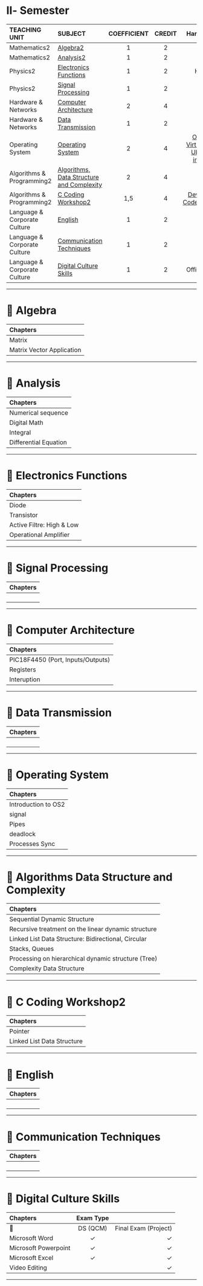 # Ⅱ- Semester



| TEACHING UNIT                | SUBJECT                      | COEFFICIENT |CREDIT    |  Hands-on  |  
|:--------                     |:--------                    | :--------:   |:--------: |:--------: | 
| Mathematics2                 | [Algebra2](#📖Algebra)                     |     1  |    2 |         | 
| Mathematics2                 | [Analysis2](#📖Analyse)                     |     1  |    2 |     | 
| Physics2                     | [Electronics Functions](#📖Electronics-Functions)        |     1    |    2 | Here  | 
| Physics2                     | [Signal Processing](#📖Signal-Processing  )            |     1    |    2 |     |  
| Hardware & Networks          | [Computer Architecture](#📖Computer-Architecture)        |     2    |    4 |  | 
| Hardware & Networks          | [Data Transmission](#📖Data-Transmission )            |     1  |    2 |   | 
| Operating System             | [Operating System](#📖Operating-System)             |     2    |    4 |  [Oracle Virtual Box](https://blog.yahya-abulhaj.dev/containers-docker-or-what-exactly-is-that#heading-why-not-begin-with-vms-first)<br> [Ubunto image](https://ubuntu.com/download/desktop)   | 
| Algorithms & Programming2    | [Algorithms, Data Structure and Complexity](#📖Algorithms-Data-Structure-and-Complexity )  |       2    |    4 | | 
| Algorithms & Programming2    | [C Coding Workshop2](#📖C-Coding-Workshop2)           |     1,5  |    4 | [Dev-C++](https://sourceforge.net/projects/orwelldevcpp/)<br>[Code::Blocks](https://www.codeblocks.org/downloads/)| 
| Language & Corporate Culture | [English](#📖English)                      |     1    |    2 | | 
| Language & Corporate Culture | [Communication Techniques](#📖Communication-Techniques)     |     1    |    2 | | 
| Language & Corporate Culture | [Digital Culture Skills](#📖Digital-Culture-Skills)    |     1    |    2 |  Office 365| 



***

# 📖 Algebra
| Chapters                       |
| :--------                   |
| Matrix               |   ✓                           |     ✓     |
|   Matrix Vector Application              |    ✓                         |      ✓    | 
                                  

---

# 📖 Analysis
| Chapters                       |
| :--------                   |
|  Numerical sequence              |   ✓                           |          |
|   Digital Math               |    ✓                         |          | 
|    Integral           |                              |     ✓      | 
|      Differential Equation           |                                          |     ✓      | 

---


# 📖 Electronics Functions
| Chapters                       |
| :--------                   |
| Diode               |   ✓                           |          |
| Transistor                |    ✓                         |          | 
| Active Filtre: High & Low              |                              |     ✓      | 
|   Operational Amplifier             |                                          |     ✓      | 

---

# 📖 Signal Processing  
| Chapters                       |
| :--------                   |
|                |   ✓                           |          |
|                 |    ✓                         |          | 
|               |                              |     ✓      | 
|                 |                                          |     ✓      | 

---

# 📖 Computer Architecture  
| Chapters                       |
| :--------                   |
| PIC18F4450 (Port, Inputs/Outputs)              |   ✓                           |          |
| Registers                 |    ✓                         |          | 
|    Interuption           |                              |     ✓      | 

---

# 📖 Data Transmission 
| Chapters                       |
| :--------                   |
|                |   ✓                           |          |
|                 |    ✓                         |          | 
|               |                              |     ✓      | 
|                 |                                          |     ✓      | 

---

# 📖 Operating System
| Chapters                       |
| :--------                   |
|    Introduction to OS2            |   ✓                           |          |
|     signal            |    ✓                         |          | 
|    Pipes           |                              |     ✓      | 
|   deadlock              |                                          |     ✓      | 
|   Processes Sync              |                                          |     ✓      | 

---

# 📖 Algorithms Data Structure and Complexity 
| Chapters                       |
| :--------                   |
| Sequential Dynamic Structure               |   ✓                           |          |
|  Recursive treatment on the linear dynamic structure               |    ✓                         |          | 
| Linked List Data Structure: Bidirectional, Circular              |                              |     ✓      | 
|       Stacks, Queues          |                                          |     ✓      | 
|     Processing on hierarchical dynamic structure (Tree)             |                                          |     ✓      | 
|     Complexity Data Structure           |                                          |     ✓      | 

---

# 📖 C Coding Workshop2 
| Chapters                       |
| :--------                   |
|    Pointer            |   ✓                           |          |
|    Linked List Data Structure             |    ✓                         |          | 


---

# 📖 English  
| Chapters                       |
| :--------                   |
|                |   ✓                           |          |
|                 |    ✓                         |          | 
|               |                              |     ✓      | 
|                 |                                          |     ✓      | 

---

# 📖 Communication Techniques
| Chapters                       |
| :--------                   |
|                |   ✓                           |          |
|                 |    ✓                         |          | 
|               |                              |     ✓      | 
|                 |                                          |     ✓      | 

---

# 📖 Digital Culture Skills
| Chapters                    | Exam Type                     |             |
|:--------                     |:--------:                    | --------:   |
|    🔽                      | DS (QCM)                             | Final Exam (Project) |
|    Microsoft Word            |   ✓                           |   ✓        |
|  Microsoft Powerpoint              |    ✓                         |  ✓         | 
|   Microsoft Excel            |                        ✓       |     ✓      | 
|    Video Editing             |                                          |     ✓      | 

---


